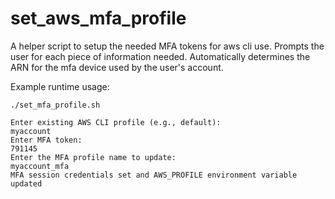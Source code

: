 # set_aws_mfa_profile
A helper script to setup the needed MFA tokens for aws cli use. Prompts the user for each piece of information needed. Automatically determines the ARN for the mfa device used by the user's account.

Example runtime usage:
```
./set_mfa_profile.sh

Enter existing AWS CLI profile (e.g., default):
myaccount
Enter MFA token:
791145
Enter the MFA profile name to update:
myaccount_mfa
MFA session credentials set and AWS_PROFILE environment variable updated
```
